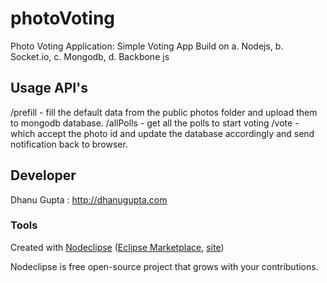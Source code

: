 # photoVoting

Photo Voting Application: Simple Voting App Build on 
a. Nodejs, 
b. Socket.io, 
c. Mongodb, 
d. Backbone js

## Usage API's
/prefill   - fill the default data from the public photos folder and upload them to mongodb database.
/allPolls - get all the polls to start voting
/vote - which accept the photo id and update the database accordingly and send notification back to browser.

## Developer
Dhanu Gupta : http://dhanugupta.com

### Tools

Created with [Nodeclipse](https://github.com/Nodeclipse/nodeclipse-1)
 ([Eclipse Marketplace](http://marketplace.eclipse.org/content/nodeclipse), [site](http://www.nodeclipse.org))   

Nodeclipse is free open-source project that grows with your contributions.
